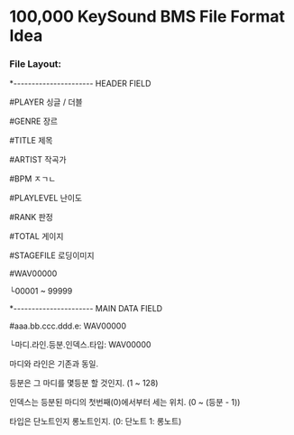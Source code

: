 # 100,000 KeySound BMS File Format Idea


### File Layout:

*---------------------- HEADER FIELD

#PLAYER 싱글 / 더블

#GENRE 장르

#TITLE 제목

#ARTIST 작곡가

#BPM ㅈㄱㄴ

#PLAYLEVEL 난이도

#RANK 판정

#TOTAL 게이지

#STAGEFILE 로딩이미지



#WAV00000

└00001 ~ 99999



*---------------------- MAIN DATA FIELD

#aaa.bb.ccc.ddd.e: WAV00000

└마디.라인.등분.인덱스.타입: WAV00000



마디와 라인은 기존과 동일.

등분은 그 마디를 몇등분 할 것인지. (1 ~ 128)

인덱스는 등분된 마디의 첫번째(0)에서부터 세는 위치. (0 ~ (등분 - 1))

타입은 단노트인지 롱노트인지. (0: 단노트 1: 롱노트)

